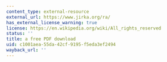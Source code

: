 ```yaml
---
content_type: external-resource
external_url: https://www.jirka.org/ra/
has_external_license_warning: true
license: https://en.wikipedia.org/wiki/All_rights_reserved
status: ''
title: a free PDF download
uid: c1001aea-55da-42cf-9195-f5eda3ef2494
wayback_url: ''
---
```

